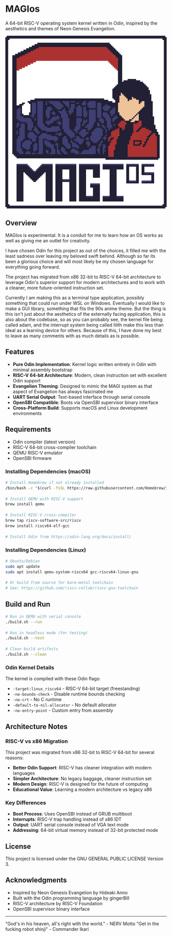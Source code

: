 # MAGIos

A 64-bit RISC-V operating system kernel written in Odin, inspired by the aesthetics and themes of Neon Genesis Evangelion.

![MAGIos](resources/MAGIos.png)

## Overview

MAGIos is experimental. It is a conduit for me to learn how an OS works as well as giving me an outlet for creativity.

I have chosen Odin for this project as out of the choices, it filled me with the least sadness over leaving my beloved swift behind. Although so far its been a glorious choice and will most likely be my chosen language for everything going forward.

The project has migrated from x86 32-bit to RISC-V 64-bit architecture to leverage Odin's superior support for modern architectures and to work with a cleaner, more future-oriented instruction set.

Currently I am making this as a terminal type application, possibly something that could run under WSL on Windows. Eventually I would like to make a GUI library, something that fits the 90s anime theme. But the thing is this isn't just about the aesthetics of the externally facing application, this is also about the codebase, so as you can probably see, the kernel file being called adam, and the interrupt system being called lilith make this less than ideal as a learning device for others. Because of this, I have done my best to leave as many comments with as much details as is possible.

## Features

- **Pure Odin Implementation**: Kernel logic written entirely in Odin with minimal assembly bootstrap
- **RISC-V 64-bit Architecture**: Modern, clean instruction set with excellent Odin support
- **Evangelion Theming**: Designed to mimic the MAGI system as that aspect of Evangelion has always fascinated me
- **UART Serial Output**: Text-based interface through serial console
- **OpenSBI Compatible**: Boots via OpenSBI supervisor binary interface
- **Cross-Platform Build**: Supports macOS and Linux development environments

## Requirements

- Odin compiler (latest version)
- RISC-V 64-bit cross-compiler toolchain
- QEMU RISC-V emulator
- OpenSBI firmware

### Installing Dependencies (macOS)

```bash
# Install Homebrew if not already installed
/bin/bash -c "$(curl -fsSL https://raw.githubusercontent.com/Homebrew/install/HEAD/install.sh)"

# Install QEMU with RISC-V support
brew install qemu

# Install RISC-V cross-compiler
brew tap riscv-software-src/riscv
brew install riscv64-elf-gcc

# Install Odin from https://odin-lang.org/docs/install/
```

### Installing Dependencies (Linux)

```bash
# Ubuntu/Debian
sudo apt update
sudo apt install qemu-system-riscv64 gcc-riscv64-linux-gnu

# Or build from source for bare-metal toolchain
# See: https://github.com/riscv-collab/riscv-gnu-toolchain
```

## Build and Run

```bash
# Run in QEMU with serial console
./build.sh --run

# Run in headless mode (for testing)
./build.sh --test

# Clean build artifacts
./build.sh --clean
```

### Odin Kernel Details

The kernel is compiled with these Odin flags:

- `-target:linux_riscv64` - RISC-V 64-bit target (freestanding)
- `-no-bounds-check` - Disable runtime bounds checking
- `-no-crt` - No C runtime
- `-default-to-nil-allocator` - No default allocator
- `-no-entry-point` - Custom entry from assembly

## Architecture Notes

### RISC-V vs x86 Migration

This project was migrated from x86 32-bit to RISC-V 64-bit for several reasons:

- **Better Odin Support**: RISC-V has cleaner integration with modern languages
- **Simpler Architecture**: No legacy baggage, cleaner instruction set
- **Modern Design**: RISC-V is designed for the future of computing
- **Educational Value**: Learning a modern architecture vs legacy x86

### Key Differences

- **Boot Process**: Uses OpenSBI instead of GRUB multiboot
- **Interrupts**: RISC-V trap handling instead of x86 IDT
- **Output**: UART serial console instead of VGA text mode
- **Addressing**: 64-bit virtual memory instead of 32-bit protected mode

## License

This project is licensed under the GNU GENERAL PUBLIC LICENSE Version 3.

## Acknowledgments

- Inspired by Neon Genesis Evangelion by Hideaki Anno
- Built with the Odin programming language by gingerBill
- RISC-V architecture by RISC-V Foundation
- OpenSBI supervisor binary interface

---

"God's in his heaven, all's right with the world." - NERV Motto
"Get in the fucking robot shinji" - Commander Ikari
